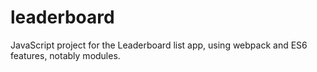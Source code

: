 # leaderboard
JavaScript project for the Leaderboard list app, using webpack and ES6 features, notably modules.

